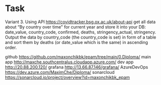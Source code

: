 # Task
Variant 3. Using API https://covidtracker.bsg.ox.ac.uk/about-api get all data about “By country over time" for current year and store it into your DB: date_value, country_code, confirmed, deaths, stringency_actual, stringency. Output the data by country_code (the country_code is set) in form of a table and sort them by deaths (or date_value which is the same) in ascending order.

github https://github.com/maxonchikbk/epam/tree/main/0.Diploma/
main app http://maxche.southcentralus.cloudapp.azure.com/
dev app http://20.88.200.120/
grafana http://13.66.87.146/grafana/
AzureDevOps https://dev.azure.com/MaximChe/Diploma/
sonarcloud https://sonarcloud.io/project/overview?id=maxonchikbk_epam